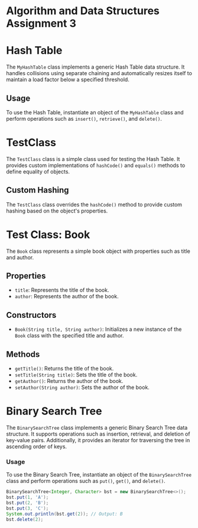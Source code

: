 # Algorithm and Data Structures Assignment 3

# Hash Table

The `MyHashTable` class implements a generic Hash Table data structure. It handles collisions using separate chaining and automatically resizes itself to maintain a load factor below a specified threshold.

## Usage

To use the Hash Table, instantiate an object of the `MyHashTable` class and perform operations such as `insert()`, `retrieve()`, and `delete()`.


# TestClass

The `TestClass` class is a simple class used for testing the Hash Table. It provides custom implementations of `hashCode()` and `equals()` methods to define equality of objects.

## Custom Hashing

The `TestClass` class overrides the `hashCode()` method to provide custom hashing based on the object's properties.


# Test Class: Book

The `Book` class represents a simple book object with properties such as title and author.

## Properties

- `title`: Represents the title of the book.
- `author`: Represents the author of the book.

## Constructors

- `Book(String title, String author)`: Initializes a new instance of the `Book` class with the specified title and author.

## Methods

- `getTitle()`: Returns the title of the book.
- `setTitle(String title)`: Sets the title of the book.
- `getAuthor()`: Returns the author of the book.
- `setAuthor(String author)`: Sets the author of the book.


# Binary Search Tree

The `BinarySearchTree` class implements a generic Binary Search Tree data structure. It supports operations such as insertion, retrieval, and deletion of key-value pairs. Additionally, it provides an iterator for traversing the tree in ascending order of keys.

### Usage

To use the Binary Search Tree, instantiate an object of the `BinarySearchTree` class and perform operations such as `put()`, `get()`, and `delete()`.

```java
BinarySearchTree<Integer, Character> bst = new BinarySearchTree<>();
bst.put(1, 'A');
bst.put(2, 'B');
bst.put(3, 'C');
System.out.println(bst.get(2)); // Output: B
bst.delete(2);




